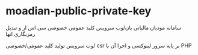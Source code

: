 # moadian-public-private-key
سامانه مودیان مالیاتی بان/وب سرویس کلید عمومی خصوصی سی اس ار و تبدیل رمزنگاری انها


وب سرویس تولید کلید عمومی/خصوصی/ csr  بر پایه سرور لینوکسی و اجرا آن با PHP
